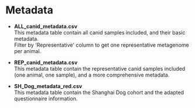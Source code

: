 # Metadata

- __ALL_canid_metadata.csv__  
This metadata table contain all canid samples included, and their basic metadata.  
Filter by 'Representative' column to get one representative metagenome per animal.

- __REP_canid_metadata.csv__  
This metadata table contain the representative canid samples included (one animal, one sample), 
and a more comprehensive metadata.  

- __SH_Dog_metadata_red.csv__  
This metadata table contain the Shanghai Dog cohort and the adapted questionnaire information.
